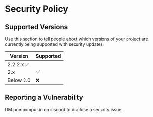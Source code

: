 # Security Policy

## Supported Versions

Use this section to tell people about which versions of your project are
currently being supported with security updates.

| Version | Supported          |
| ------- | ------------------ |
| 2.2.2.x :white_check_mark: |
| 2.x | :white_check_mark: |
|Below 2.0| :x:                |

## Reporting a Vulnerability

DM pompompur.in on discord to disclose a security issue. 

